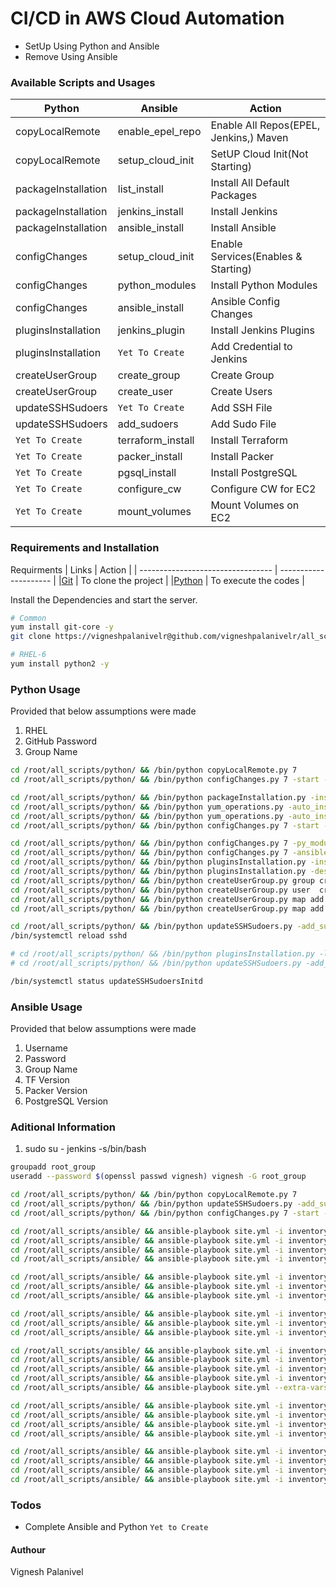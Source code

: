 # CI/CD in AWS Cloud Automation
- SetUp Using Python and Ansible
- Remove Using Ansible


###  Available Scripts and Usages
| Python 				| Ansible 				| Action 									|
| --------------------- | --------------------- | ----------------------------------------- |
| copyLocalRemote 		| enable_epel_repo 		| Enable All Repos(EPEL, Jenkins,) Maven 	|
| copyLocalRemote 		| setup_cloud_init 		| SetUP Cloud Init(Not Starting) 			|
| packageInstallation 	| list_install 			| Install All Default Packages 				|
| packageInstallation 	| jenkins_install 		| Install Jenkins 							|
| packageInstallation 	| ansible_install 		| Install Ansible 							|
| configChanges 		| setup_cloud_init 		| Enable Services(Enables & Starting) 		|
| configChanges 		| python_modules 		| Install Python Modules 					|
| configChanges 		| ansible_install 		| Ansible Config Changes 					|
| pluginsInstallation 	| jenkins_plugin 		| Install Jenkins Plugins 					|
| pluginsInstallation 	| `Yet To Create` 		| Add Credential to Jenkins 				|
| createUserGroup 		| create_group 			| Create Group 								|
| createUserGroup 		| create_user 			| Create Users 								|
| updateSSHSudoers 		| `Yet To Create` 		| Add SSH File 								|
| updateSSHSudoers 		| add_sudoers 			| Add Sudo File 							|
| `Yet To Create` 		| terraform_install 	| Install Terraform 						|
| `Yet To Create` 		| packer_install 		| Install Packer 							|
| `Yet To Create` 		| pgsql_install 		| Install PostgreSQL 						|
| `Yet To Create` 		| configure_cw 			| Configure CW for EC2 						|
| `Yet To Create` 		| mount_volumes 		| Mount Volumes on EC2 						|

###  Requirements and Installation
Requirments
| Links 							| Action 				|
| --------------------------------- | --------------------- |
|[Git](https://github.com/) 		| To clone the project	|
|[Python](https://www.python.org/) 	| To execute the codes 	|

Install the Dependencies and start the server.

```sh
# Common
yum install git-core -y
git clone https://vigneshpalanivelr@github.com/vigneshpalanivelr/all_scripts.git

# RHEL-6
yum install python2 -y
```

### Python Usage
Provided that below assumptions were made
1) RHEL
2) GitHub Password
3) Group Name

```sh
cd /root/all_scripts/python/ && /bin/python copyLocalRemote.py 7
cd /root/all_scripts/python/ && /bin/python configChanges.py 7 -start -service SSH 

cd /root/all_scripts/python/ && /bin/python packageInstallation.py -install
cd /root/all_scripts/python/ && /bin/python yum_operations.py -auto_install -list_version ansible -yum_install ansible
cd /root/all_scripts/python/ && /bin/python yum_operations.py -auto_install -list_version jenkins -yum_install jenkins
cd /root/all_scripts/python/ && /bin/python configChanges.py 7 -start -service jenkins

cd /root/all_scripts/python/ && /bin/python configChanges.py 7 -py_module 
cd /root/all_scripts/python/ && /bin/python configChanges.py 7 -ansible
cd /root/all_scripts/python/ && /bin/python pluginsInstallation.py -install 
cd /root/all_scripts/python/ && /bin/python pluginsInstallation.py -descrptn gitCreds -username vigneshpalanivelr -password <password>
cd /root/all_scripts/python/ && /bin/python createUserGroup.py group create --group_name root_group
cd /root/all_scripts/python/ && /bin/python createUserGroup.py user  create --user_name  vignesh --user_pwd vignesh
cd /root/all_scripts/python/ && /bin/python createUserGroup.py map add --user_name jenkins --group_name root_group --add_to_grp
cd /root/all_scripts/python/ && /bin/python createUserGroup.py map add --user_name vignesh --group_name root_group --add_to_grp

cd /root/all_scripts/python/ && /bin/python updateSSHSudoers.py -add_sudo -sudo root_group
/bin/systemctl reload sshd

# cd /root/all_scripts/python/ && /bin/python pluginsInstallation.py -list
# cd /root/all_scripts/python/ && /bin/python updateSSHSudoers.py -add_ssh  -ssh root_group

/bin/systemctl status updateSSHSudoersInitd
```

### Ansible Usage
Provided that below assumptions were made
1) Username
2) Password
3) Group Name
4) TF Version
5) Packer Version
6) PostgreSQL Version

### Aditional Information
1) sudo su - jenkins -s/bin/bash

```sh
groupadd root_group
useradd --password $(openssl passwd vignesh) vignesh -G root_group

cd /root/all_scripts/python/ && /bin/python copyLocalRemote.py 7
cd /root/all_scripts/python/ && /bin/python updateSSHSudoers.py -add_sudo -sudo root_group
cd /root/all_scripts/python/ && /bin/python configChanges.py 7 -start -service SSH 

cd /root/all_scripts/ansible/ && ansible-playbook site.yml -i inventory --extra-vars "set_epel=set_epel_repo RHEL=7" --tags=enable_epel_repo
cd /root/all_scripts/ansible/ && ansible-playbook site.yml -i inventory --extra-vars "set_ci=setup_cloud_init RHEL=7" --tags=setup_cloud_init
cd /root/all_scripts/ansible/ && ansible-playbook site.yml -i inventory --extra-vars "ins_all=list_install" --tags=list_install
cd /root/all_scripts/ansible/ && ansible-playbook site.yml -i inventory --extra-vars "ins_jenkins=jenkins_install" --tags=jenkins_install

cd /root/all_scripts/ansible/ && ansible-playbook site.yml -i inventory --extra-vars "jenkins_plugin=jenkins_plugin" --tags=jenkins_plugin
cd /root/all_scripts/ansible/ && ansible-playbook site.yml -i inventory --extra-vars "python_modules=python_modules" --tags=python_modules
cd /root/all_scripts/ansible/ && ansible-playbook site.yml -i inventory --extra-vars "ins_ansible=ansible_install" --tags=ansible_install

cd /root/all_scripts/ansible/ && ansible-playbook site.yml -i inventory --extra-vars "group_name=root_group cre_grp=create_group" --tags=create_group
cd /root/all_scripts/ansible/ && ansible-playbook site.yml -i inventory --extra-vars "username=vignesh password=vignesh group_name=root_group tag_group=yes cre_usr=create_user userComment='Root User'" --tags=create_user
cd /root/all_scripts/ansible/ && ansible-playbook site.yml -i inventory --extra-vars "group_name=root_group add_sudo=add_sudoers" --tags=add_sudoers

cd /root/all_scripts/ansible/ && ansible-playbook site.yml -i inventory --extra-vars "ins_tf=terraform_install tfVersion=0.12.7" --tags=terraform_install
cd /root/all_scripts/ansible/ && ansible-playbook site.yml -i inventory --extra-vars "ins_packer=packer_install packerVersion=1.5.4" --tags=packer_install
cd /root/all_scripts/ansible/ && ansible-playbook site.yml -i inventory --extra-vars "ins_pgsql=pgsql_install PG_MAJOR=9.6 PG_MINOR=6" --tags=pgsql_install
cd /root/all_scripts/ansible/ && ansible-playbook site.yml -i inventory --extra-vars "cre_cw=configure_cw RHEL=8" --tags=configure_cw
cd /root/all_scripts/ansible/ && ansible-playbook site.yml --extra-vars "mount=mount_volumes" --tags=mount_volumes

cd /root/all_scripts/ansible/ && ansible-playbook site.yml -i inventory --extra-vars "uin_all=list_uninstall" --tags=list_uninstall
cd /root/all_scripts/ansible/ && ansible-playbook site.yml -i inventory --extra-vars "group_name=root_group del_sudo=remove_sudoers" --tags=remove_sudoers
cd /root/all_scripts/ansible/ && ansible-playbook site.yml -i inventory --extra-vars "username=vignesh del_usr=delete_user" --tags=delete_user
cd /root/all_scripts/ansible/ && ansible-playbook site.yml -i inventory --extra-vars "group_name=root_group del_grp=delete_group" --tags=delete_group

cd /root/all_scripts/ansible/ && ansible-playbook site.yml -i inventory --extra-vars "uin_tf=terraform_uninstall" --tags=terraform_uninstall
cd /root/all_scripts/ansible/ && ansible-playbook site.yml -i inventory --extra-vars "uin_packer=packer_uninstall" --tags=packer_uninstall
cd /root/all_scripts/ansible/ && ansible-playbook site.yml -i inventory --extra-vars "uin_pgsql=pgsql_uninstall PG_MAJOR=9.6 PG_MINOR=6" --tags=pgsql_uninstall
cd /root/all_scripts/ansible/ && ansible-playbook site.yml -i inventory --extra-vars "rem_cw=remove_cw" --tags=remove_cw
```

### Todos
 - Complete Ansible and Python `Yet to Create`


#### Authour
Vignesh Palanivel
